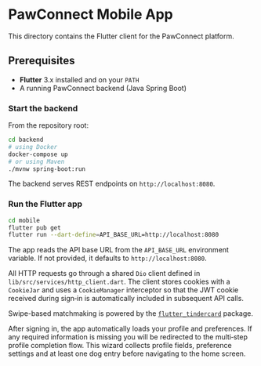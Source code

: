 # PawConnect Mobile App

This directory contains the Flutter client for the PawConnect platform.

## Prerequisites

- **Flutter** 3.x installed and on your `PATH`
- A running PawConnect backend (Java Spring Boot)

### Start the backend

From the repository root:

```bash
cd backend
# using Docker
docker-compose up
# or using Maven
./mvnw spring-boot:run
```

The backend serves REST endpoints on `http://localhost:8080`.

### Run the Flutter app

```bash
cd mobile
flutter pub get
flutter run --dart-define=API_BASE_URL=http://localhost:8080
```

The app reads the API base URL from the `API_BASE_URL` environment variable.
If not provided, it defaults to `http://localhost:8080`.

All HTTP requests go through a shared `Dio` client defined in
`lib/src/services/http_client.dart`. The client stores cookies with a
`CookieJar` and uses a `CookieManager` interceptor so that the JWT cookie
received during sign‑in is automatically included in subsequent API calls.

Swipe-based matchmaking is powered by the [`flutter_tindercard`](https://pub.dev/packages/flutter_tindercard) package.

After signing in, the app automatically loads your profile and preferences.
If any required information is missing you will be redirected to the
multi‑step profile completion flow.  This wizard collects profile fields,
preference settings and at least one dog entry before navigating to the home
screen.
